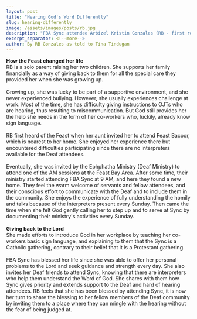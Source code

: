 ```yaml
---
layout: post
title: "Hearing God's Word Differently"
slug: hearing-differently
image: /assets/images/posts/rb.jpg
description: "FBA Sync attendee Arbizel Kristin Gonzales (RB - first row, second from the right) shares her story on how she was blessed as a Deaf attendee every Sunday."
excerpt_separator: <!--more-->
author: By RB Gonzales as told to Tina Tindugan
---
```

<b>How the Feast changed her life</b><br>
RB is a solo parent raising her two children. She supports her family financially as a way of giving back to them for all the special care they provided her when she was growing up.<!--more-->
<br><br>
Growing up, she was lucky to be part of a supportive environment, and she never experienced bullying. However, she usually experiences challenge at work. Most of the time, she has difficulty giving instructions to OJTs who are hearing, thus resulting to miscommunication. But God still provides her the help she needs in the form of her co-workers who, luckily, already know sign language.
<br><br>
RB first heard of the Feast when her aunt invited her to attend Feast Bacoor, which is nearest to her home. She enjoyed her experience there but encountered difficulties participating since there are no interpreters available for the Deaf attendees.
<br><br>
Eventually, she was invited by the Ephphatha Ministry (Deaf Ministry) to attend one of the AM sessions at the Feast Bay Area. After some time, their ministry started attending FBA Sync at 9 AM, and here they found a new home. They feel the warm welcome of servants and fellow attendees, and their conscious effort to communicate with the Deaf and to include them in the community. She enjoys the experience of fully understanding the homily and talks because of the interpreters present every Sunday. Then came the time when she felt God gently calling her to step up and to serve at Sync by documenting their ministry's activities every Sunday.
<br><br>
<b>Giving back to the Lord</b><br>
She made efforts to introduce God in her workplace by teaching  her co-workers basic sign language, and  explaining to them that the Sync is a Catholic gathering, contrary to their belief that it is a Protestant gathering.
<br><br>
FBA Sync has blessed her life since she was able to offer her personal problems to the Lord and seek guidance and strength every day. She also invites her Deaf friends to attend Sync, knowing that there are interpreters who help them understand the Word of God. She shares with them how Sync gives priority and extends support to the Deaf and hard of hearing attendees. RB feels that she has been blessed by attending Sync, it is now her turn to share the blessing to her fellow members of the Deaf community by inviting them to a place where they can mingle with the hearing without the fear of being judged at.

